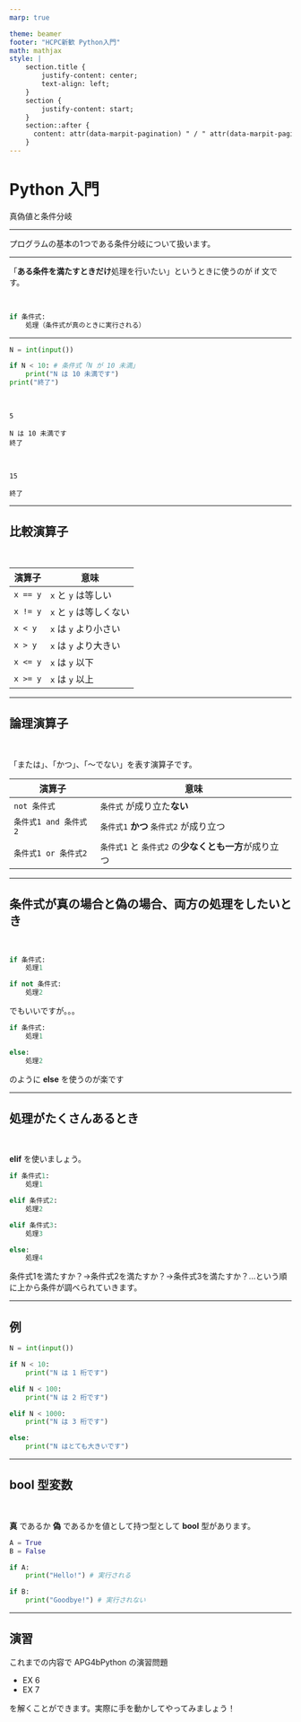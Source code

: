 ```yaml
---
marp: true

theme: beamer
footer: "HCPC新歓 Python入門"
math: mathjax
style: |
    section.title {
        justify-content: center;
        text-align: left;
    }
    section {
        justify-content: start;
    }
    section::after {
      content: attr(data-marpit-pagination) " / " attr(data-marpit-pagination-total);
    }
---
```

<!-- _class: title -->
# Python 入門
真偽値と条件分岐

---
<!-- paginate: true -->
プログラムの基本の1つである条件分岐について扱います。

---

「**ある条件を満たすときだけ**処理を行いたい」というときに使うのが if 文です。

<br>

```py
if 条件式:
    処理（条件式が真のときに実行される）
```

---


```py
N = int(input())

if N < 10: # 条件式「N が 10 未満」
    print("N は 10 未満です")
print("終了")
```
<br>

```
5
```
```
N は 10 未満です
終了
```

<br>

```
15
```
```
終了
```

---

## 比較演算子

<br>


| 演算子 | 意味 |
| ---- | ---- |
| `x == y` | `x` と `y` は等しい |
| `x != y` | `x` と `y` は等しくない |
| `x < y` | `x` は `y` より小さい |
| `x > y` | `x` は `y` より大きい |
| `x <= y` | `x` は `y` 以下 |
| `x >= y` | `x` は `y` 以上 |

---

## 論理演算子

<br>

「または」、「かつ」、「〜でない」を表す演算子です。

| 演算子 | 意味 |
| ---- | ---- |
| `not 条件式` | `条件式` が成り立た**ない** |
| `条件式1 and 条件式2` | `条件式1` **かつ** `条件式2` が成り立つ |
| `条件式1 or 条件式2` | `条件式1` と `条件式2` の**少なくとも一方**が成り立つ |


---

## 条件式が真の場合と偽の場合、両方の処理をしたいとき

<br>

```py
if 条件式:
    処理1

if not 条件式:
    処理2
```

でもいいですが。。。

```py
if 条件式:
    処理1

else:
    処理2
```

のように **else** を使うのが楽です


---

## 処理がたくさんあるとき

<br>

**elif** を使いましょう。

```py
if 条件式1:
    処理1

elif 条件式2:
    処理2

elif 条件式3:
    処理3

else:
    処理4
```

条件式1を満たすか？→条件式2を満たすか？→条件式3を満たすか？...という順に上から条件が調べられていきます。

---

## 例

```py
N = int(input())

if N < 10:
    print("N は 1 桁です")

elif N < 100:
    print("N は 2 桁です")

elif N < 1000:
    print("N は 3 桁です")

else:
    print("N はとても大きいです")
```

---

## bool 型変数

<br>

**真** であるか **偽** であるかを値として持つ型として **bool** 型があります。

```py
A = True
B = False

if A:
    print("Hello!") # 実行される

if B:
    print("Goodbye!") # 実行されない

```

---

<!-- if 文で書いたような条件式を代入することもできます。

```py

N = int(input())

A = 10 <= N and N < 100

if A:
    print("N は 2 桁です")

```

--- -->

## 演習

これまでの内容で APG4bPython の演習問題
- EX 6
- EX 7

を解くことができます。実際に手を動かしてやってみましょう！
